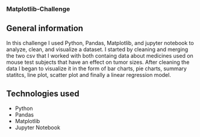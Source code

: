### Matplotlib-Challenge

## General information
In this challenge I used Python, Pandas, Matplotlib, and jupyter notebook to analyze, clean, and visualize a dataset. I started by cleaning and merging the two csv that I worked with both containg data about medicines used on mouse test subjects that have an effect on tumor sizes. After cleaning the data I began to visualize it in the form of bar charts, pie charts, summary statitcs, line plot, scatter plot and finally a linear regression model.

## Technologies used
* Python
* Pandas
* Matplotlib
* Jupyter Notebook
